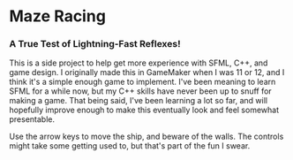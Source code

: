 # Maze Racing

### A True Test of Lightning-Fast Reflexes!

This is a side project to help get more experience with SFML, C++, and game design. I originally made this in GameMaker when I was 11 or 12, and I think it's a simple enough game to implement. I've been meaning to learn SFML for a while now, but my C++ skills have never been up to snuff for making a game. That being said, I've been learning a lot so far, and will hopefully improve enough to make this eventually look and feel somewhat presentable.

Use the arrow keys to move the ship, and beware of the walls. The controls might take some getting used to, but that's part of the fun I swear.